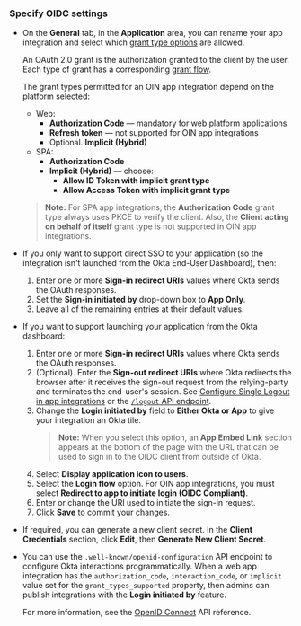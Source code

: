### Specify OIDC settings

* On the **General** tab, in the **Application** area, you can rename your app integration and select which [grant type options](https://developer.okta.com/blog/2017/07/25/oidc-primer-part-1#whats-a-response-type) are allowed.

  An OAuth 2.0 grant is the authorization granted to the client by the user. Each type of grant has a corresponding [grant flow](/docs/concepts/oauth-openid/#choosing-an-oauth-2-0-flow).

  The grant types permitted for an OIN app integration depend on the platform selected:

  * Web:
    * **Authorization Code** &mdash; mandatory for web platform applications
    * **Refresh token** &mdash; not supported for OIN app integrations
    * Optional. **Implicit (Hybrid)**
  * SPA:
    * **Authorization Code**
    * **Implicit (Hybrid)** &mdash; choose:
      * **Allow ID Token with implicit grant type**
      * **Allow Access Token with implicit grant type**
  >**Note:** For SPA app integrations, the **Authorization Code** grant type always uses PKCE to verify the client. Also, the **Client acting on behalf of itself** grant type is not supported in OIN app integrations.
* If you only want to support direct SSO to your application (so the integration isn't launched from the Okta End-User Dashboard), then:
  1. Enter one or more **Sign-in redirect URIs** values where Okta sends the OAuth responses.
  1. Set the **Sign-in initiated by** drop-down box to **App Only**.
  1. Leave all of the remaining entries at their default values.

* If you want to support launching your application from the Okta dashboard:
  1. Enter one or more **Sign-in redirect URIs** values where Okta sends the OAuth responses.
  2. (Optional). Enter the **Sign-out redirect URIs** where Okta redirects the browser after it receives the sign-out request from the relying-party and terminates the end-user's session. See [Configure Single Logout in app integrations](https://help.okta.com/okta_help.htm?id=ext_Apps_Single_Logout) or the [`/logout` API endpoint](/docs/reference/api/oidc/#logout).
  3. Change the **Login initiated by** field to **Either Okta or App** to give your integration an Okta tile.
      >**Note:** When you select this option, an **App Embed Link** section appears at the bottom of the page with the URL that can be used to sign in to the OIDC client from outside of Okta.
  4. Select **Display application icon to users**.
  5. Select the **Login flow** option. For OIN app integrations, you must select **Redirect to app to initiate login (OIDC Compliant)**.
  6. Enter or change the URI used to initiate the sign-in request.
  7. Click **Save** to commit your changes.

* If required, you can generate a new client secret. In the **Client Credentials** section, click **Edit**, then **Generate New Client Secret**.

* You can use the `.well-known/openid-configuration` API endpoint to configure Okta interactions programmatically. When a web app integration has the `authorization_code`, `interaction_code`, or `implicit` value set for the `grant_types_supported` property, then admins can publish integrations with the **Login initiated by** feature.

  For more information, see the [OpenID Connect](/docs/reference/api/oidc/#well-known-openid-configuration) API reference.

<!--[ian 2020.02.25] we don't currently support OIDC native applications in the OIN -->
<!--
#### Native applications

1. Select from among the different grant type options.
1. Enter one or more sign-in redirect URIs where Okta sends the OAuth responses.
1. (Optional). Enter one or more sign-out redirect URIs where Okta sends relying-party initiated sign-out requests.
1. Click **Save** to commit your changes.

* In the **Client Credentials** section, you can select a **Client authentication** type:
  * **Use PKCE (for public clients)** &mdash; recommended for native applications. By requiring a Proof Key for Code Exchange, this option ensures that only the client that requested the access token can redeem it.
  * **Use Client Authentication** &mdash; this option isn't recommended for distributed native applications. A client secret is embedded in the client and sent with requests to prove the client's identity.
* Click **Save** to commit your changes.

* If required, you can generate a new client secret. In the **Client Credentials** section, click **Edit**, then **Generate New Client Secret**.
-->

<!-- [ian 2020.02.25] we don't currently support OIDC SPA applications in the OIN -->
<!--
#### Single-page applications

1. Select from among the different grant type options.
1. If you only want to support direct SSO to your integration (not launched from the Okta End-User Dashboard), then you only need to set the **Sign-in initiated by** to App Only and enter one or more **Sign-in redirect URIs** values. You can leave all of the remaining entries at their default values.
1. If you want to support launching your application from Okta:
    1. Enter one or more redirect URIs where Okta sends the OAuth responses.
    1. (Optional). Enter one or more sign-out redirect URIs where Okta sends relying-party initiated sign-out requests.
    1. Change the **Login initiated by** field to “Either Okta or App” to grant your integration an Okta tile. When you select this option and click **Save**, an **App Embed Link** section appears on the **General Settings** page that shows the URL used to sign in to the OIDC client from outside of Okta..
    1. Check the box for **Display application icon to users**.
    1. Select the appropriate **Login flow** option. If you choose **Send ID Token directly to app (Okta Simplified)**, you're also able to choose **Scopes** for the flow.
    1. Enter or change the URI used to initiate the sign-in request.
    1. Click **Save** to commit your changes.

* If required, you can generate a new client secret. In the **Client Credentials** section, click **Edit**, then **Generate New Client Secret**.
-->

<!-- [ian 2020.08.06] consent and group claim filters are not supported for OIN app integrations -->
<!--
### Consent

>**Note:** OIDC consent is an Early Access feature. To enable it, contact [Okta Support](https://support.okta.com/help/s/).

* If you have enabled User Consent for OAuth 2.0 flows in API Access Management, then the following section appears in the **General Settings** tab for an OIDC integration.

    ![Consent](/img/oin/sso_user-consent.png "User Consent Panel")

* If you want to prompt your user to approve the integration access to specified resources, select the **Require consent** box. Alternatively, you can set up the consent for a scope in your custom authorization, as described in the [Create Scopes](https://help.okta.com/okta_help.htm?id=create-scopes) section of the API Access Management documentation.

-->
<!--
### Set the Groups claims filter

* You can define your own Groups claims outside the default set of claims that are contained in ID tokens and access tokens.
* To specify the Groups claim filter:
  * Go to the **Sign On** tab
  * Click **Edit** in the **OpenID Connect ID Token** section.
  * The Group claim filter contains a list of the user's groups for the ID token:
    * The first field identifies the claim name to use in the token.
    * The second field sets a filter for the list of groups.
    >**Note:** If the value you specify in the Groups claim filter matches more than 100 groups, an error occurs when the API tries to create ID tokens.

* For more detail on adding a Groups claim with tokens, see [Add a Groups claim](/docs/guides/customize-tokens-returned-from-okta/create-groups-claim/).
-->
